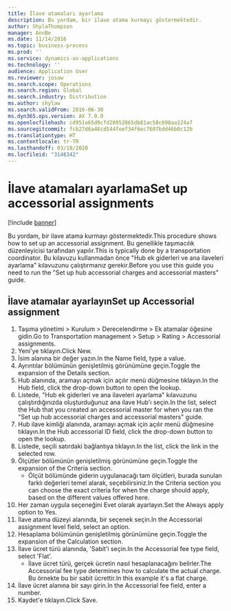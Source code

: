 ```yaml
---
title: İlave atamaları ayarlama
description: Bu yordam, bir ilave atama kurmayı göstermektedir.
author: ShylaThompson
manager: AnnBe
ms.date: 11/14/2016
ms.topic: business-process
ms.prod: ''
ms.service: dynamics-ax-applications
ms.technology: ''
audience: Application User
ms.reviewer: josaw
ms.search.scope: Operations
ms.search.region: Global
ms.search.industry: Distribution
ms.author: shylaw
ms.search.validFrom: 2016-06-30
ms.dyn365.ops.version: AX 7.0.0
ms.openlocfilehash: cd951a65d9cfd20952865db81ac58c698aa124a7
ms.sourcegitcommit: fcb27d6a46cd544feef34f6ec7607bdd46b0c12b
ms.translationtype: HT
ms.contentlocale: tr-TR
ms.lasthandoff: 03/18/2020
ms.locfileid: "3146342"
---
```

# <a name="set-up-accessorial-assignments"></a><span data-ttu-id="91ff3-103">İlave atamaları ayarlama</span><span class="sxs-lookup"><span data-stu-id="91ff3-103">Set up accessorial assignments</span></span>

[!include [banner](../../includes/banner.md)]

<span data-ttu-id="91ff3-104">Bu yordam, bir ilave atama kurmayı göstermektedir.</span><span class="sxs-lookup"><span data-stu-id="91ff3-104">This procedure shows how to set up an accessorial assignment.</span></span> <span data-ttu-id="91ff3-105">Bu genellikle taşımacılık düzenleyicisi tarafından yapılır.</span><span class="sxs-lookup"><span data-stu-id="91ff3-105">This is typically done by a transportation coordinator.</span></span> <span data-ttu-id="91ff3-106">Bu kılavuzu kullanmadan önce "Hub ek giderleri ve ana ilaveleri ayarlama" kılavuzunu çalıştırmanız gerekir.</span><span class="sxs-lookup"><span data-stu-id="91ff3-106">Before you use this guide you need to run the "Set up hub accessorial charges and accessorial masters" guide.</span></span>


## <a name="set-up-accessorial-assignment"></a><span data-ttu-id="91ff3-107">İlave atamalar ayarlayın</span><span class="sxs-lookup"><span data-stu-id="91ff3-107">Set up Accessorial assignment</span></span>
1. <span data-ttu-id="91ff3-108">Taşıma yönetimi > Kurulum > Derecelendirme > Ek atamalar öğesine gidin.</span><span class="sxs-lookup"><span data-stu-id="91ff3-108">Go to Transportation management > Setup > Rating > Accessorial assignments.</span></span>
2. <span data-ttu-id="91ff3-109">Yeni'ye tıklayın.</span><span class="sxs-lookup"><span data-stu-id="91ff3-109">Click New.</span></span>
3. <span data-ttu-id="91ff3-110">İsim alanına bir değer yazın.</span><span class="sxs-lookup"><span data-stu-id="91ff3-110">In the Name field, type a value.</span></span>
4. <span data-ttu-id="91ff3-111">Ayrıntılar bölümünün genişletilmiş görünümüne geçin.</span><span class="sxs-lookup"><span data-stu-id="91ff3-111">Toggle the expansion of the Details section.</span></span>
5. <span data-ttu-id="91ff3-112">Hub alanında, aramayı açmak için açılır menü düğmesine tıklayın.</span><span class="sxs-lookup"><span data-stu-id="91ff3-112">In the Hub field, click the drop-down button to open the lookup.</span></span>
6. <span data-ttu-id="91ff3-113">Listede, "Hub ek giderleri ve ana ilaveleri ayarlama" kılavuzunu çalıştırdığınızda oluşturduğunuz ana ilave Hub'ı seçin.</span><span class="sxs-lookup"><span data-stu-id="91ff3-113">In the list, select the Hub that you created an accessorial master for when you ran the "Set up hub accessorial charges and accessorial masters" guide.</span></span> 
7. <span data-ttu-id="91ff3-114">Hub ilave kimliği alanında, aramayı açmak için açılır menü düğmesine tıklayın.</span><span class="sxs-lookup"><span data-stu-id="91ff3-114">In the Hub accessorial ID field, click the drop-down button to open the lookup.</span></span>
8. <span data-ttu-id="91ff3-115">Listede, seçili satırdaki bağlantıya tıklayın.</span><span class="sxs-lookup"><span data-stu-id="91ff3-115">In the list, click the link in the selected row.</span></span>
9. <span data-ttu-id="91ff3-116">Ölçütler bölümünün genişletilmiş görünümüne geçin.</span><span class="sxs-lookup"><span data-stu-id="91ff3-116">Toggle the expansion of the Criteria section.</span></span>
    * <span data-ttu-id="91ff3-117">Ölçüt bölümünde giderin uygulanacağı tam ölçütleri, burada sunulan farklı değerleri temel alarak, seçebilirsiniz.</span><span class="sxs-lookup"><span data-stu-id="91ff3-117">In the Criteria section you can choose the exact criteria for when the charge should apply, based on the different values offered here.</span></span>  
10. <span data-ttu-id="91ff3-118">Her zaman uygula seçeneğini Evet olarak ayarlayın.</span><span class="sxs-lookup"><span data-stu-id="91ff3-118">Set the Always apply option to Yes.</span></span>
11. <span data-ttu-id="91ff3-119">İlave atama düzeyi alanında, bir seçenek seçin.</span><span class="sxs-lookup"><span data-stu-id="91ff3-119">In the Accessorial assignment level field, select an option.</span></span>
12. <span data-ttu-id="91ff3-120">Hesaplama bölümünün genişletilmiş görünümüne geçin.</span><span class="sxs-lookup"><span data-stu-id="91ff3-120">Toggle the expansion of the Calculation section.</span></span>
13. <span data-ttu-id="91ff3-121">İlave ücret türü alanında, 'Sabit'i seçin.</span><span class="sxs-lookup"><span data-stu-id="91ff3-121">In the Accessorial fee type field, select 'Flat'.</span></span>
    * <span data-ttu-id="91ff3-122">İlave ücret türü, gerçek ücretin nasıl hesaplanacağını belirler.</span><span class="sxs-lookup"><span data-stu-id="91ff3-122">The Accessorial fee type determines how to calculate the actual charge.</span></span> <span data-ttu-id="91ff3-123">Bu örnekte bu bir sabit ücrettir.</span><span class="sxs-lookup"><span data-stu-id="91ff3-123">In this example it's a flat charge.</span></span>  
14. <span data-ttu-id="91ff3-124">İlave ücret alanına bir sayı girin.</span><span class="sxs-lookup"><span data-stu-id="91ff3-124">In the Accessorial fee field, enter a number.</span></span>
15. <span data-ttu-id="91ff3-125">Kaydet'e tıklayın.</span><span class="sxs-lookup"><span data-stu-id="91ff3-125">Click Save.</span></span>

